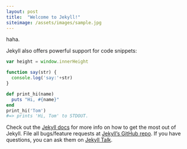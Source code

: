 ```yaml
---
layout: post
title:  "Welcome to Jekyll!"
siteimage: /assets/images/sample.jpg
---
```


haha.

Jekyll also offers powerful support for code snippets:

```javascript
var height = window.innerHeight

function say(str) {
  console.log('say:'+str)
}

```


```ruby
def print_hi(name)
  puts "Hi, #{name}"
end
print_hi('Tom')
#=> prints 'Hi, Tom' to STDOUT.
```

Check out the [Jekyll docs][jekyll-docs] for more info on how to get the most out of Jekyll. File all bugs/feature requests at [Jekyll’s GitHub repo][jekyll-gh]. If you have questions, you can ask them on [Jekyll Talk][jekyll-talk].

[jekyll-docs]: https://jekyllrb.com/docs/home
[jekyll-gh]:   https://github.com/jekyll/jekyll
[jekyll-talk]: https://talk.jekyllrb.com/
